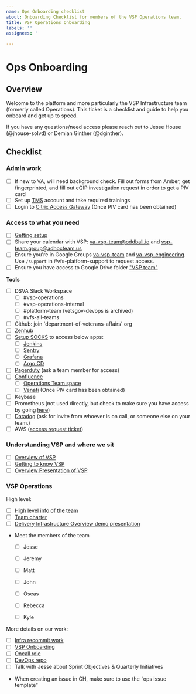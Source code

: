 ```yaml
---
name: Ops Onboarding checklist
about: Onboarding Checklist for members of the VSP Operations team.
title: VSP Operations Onboarding
labels: ''
assignees: ''

---
```


# Ops Onboarding
## Overview
Welcome to the platform and more particularly the VSP Infrastructure team (formerly called Operations).  This ticket is a checklist and guide to help you onboard and get up to speed.

If you have any questions/need access please reach out to Jesse House (@jhouse-solvd) or Demian Ginther (@dginther).

##  Checklist

### Admin work
- [ ] If new to VA, will need background check. Fill out forms from Amber, get fingerprinted, and fill out eQIP investigation request in order to get a PIV card
- [ ] Set up [TMS](https://www.tms.va.gov/secureauth35/SecureAuth.aspx) account and take required trainings
- [ ] Login to [Citrix Access Gateway](https://citrixaccess.va.gov/vpn/index_citrix_splash.html) (Once PIV card has been obtained)

### Access to what you need
- [ ] [Getting setup](https://depo-platform-documentation.scrollhelp.site/getting-started/Request-access-to-tools.969605215.html)
- [ ] Share your calendar with VSP: va-vsp-team@oddball.io and  vsp-team.group@adhocteam.us
- [ ] Ensure you're in Google Groups [va-vsp-team](https://groups.google.com/a/oddball.io/g/va-vsp-team) and [va-vsp-engineering](https://groups.google.com/a/oddball.io/g/va-vsp-engineering). Use `/support` in #vfs-platform-support to request access.
- [ ] Ensure you have access to Google Drive folder ["VSP team"](https://drive.google.com/drive/u/0/folders/0AJ6yVhfytxhFUk9PVA)

**Tools**
- [ ] DSVA Slack Workspace
  - [ ] #vsp-operations
  - [ ] #vsp-operations-internal
  - [ ] #platform-team (vetsgov-devops is archived)
  - [ ] #vfs-all-teams
- [ ] Github: join 'department-of-veterans-affairs' org
- [ ] [Zenhub](https://app.zenhub.com/workspaces/platform-operations-team-6112bc325f570300140f7852/board?repos=133843125)
- [ ] [Setup SOCKS](https://depo-platform-documentation.scrollhelp.site/getting-started/Internal-tools-access-via-SOCKS-proxy.1821081710.html) to access below apps:
  - [ ] [Jenkins](http://jenkins.vfs.va.gov/)
  - [ ] [Sentry](http://sentry.vfs.va.gov/)
  - [ ] [Grafana](http://grafana.vfs.va.gov/)
  - [ ] [Argo CD](http://argocd.vfs.va.gov/)
- [ ] [Pagerduty](https://dsva.pagerduty.com/) (ask a team member for access)
- [ ] [Confluence](https://vfs.atlassian.net/wiki/home)
  - [ ] [Operations Team space](https://vfs.atlassian.net/wiki/spaces/OT/overview)
  - [ ] [Venafi](https://vfs.atlassian.net/wiki/spaces/OT/pages/1719009302/Venafi+Gain+access+to+manage+internal+TLS+certificates) (Once PIV card has been obtained)
- [ ] Keybase
- [ ] Prometheus (not used directly, but check to make sure you have access by going [here](http://prometheus-prod.vfs.va.gov:9090/prometheus/graph?g0.range_input=1h&g0.expr=&g0.tab=0))
- [ ] [Datadog](https://app.datadoghq.com/) (ask for invite from whoever is on call, or someone else on your team.)
- [ ]  AWS ([access request ticket](https://github.com/department-of-veterans-affairs/va.gov-team/issues/new?assignees=&labels=external-request%2Coperations%2Cops-access-request&template=aws-access-request.yml&title=Access+for+%5Bindividual%5D))

### Understanding VSP and where we sit
- [ ] [Overview of VSP](https://depo-platform-documentation.scrollhelp.site/getting-started/Welcome.1255276574.html)
- [ ] [Getting to know VSP](https://github.com/department-of-veterans-affairs/va.gov-team/blob/master/teams/vsp/vsp-team-member-onboarding.md)
- [ ] [Overview Presentation of VSP](https://github.com/department-of-veterans-affairs/va.gov-team/blob/master/teams/vsp/VSP%20Mission%2C%20Objectives%2C%20Roadmap%2C%20and%20OKRs%20-%207-23-19.pdf)

### VSP Operations
High level:
- [ ] [High level info of the team](https://github.com/department-of-veterans-affairs/va.gov-team/tree/master/teams/vsp/teams/operations#operations)
- [ ] [Team charter](https://vfs.atlassian.net/wiki/spaces/OT/pages/1817084282)
- [ ] [Delivery Infrastructure Overview demo presentation](https://docs.google.com/presentation/d/1dXE3kkG56fXu7QvqH7qu5mGE3gfalD0FRf-gbnnjnHc/edit?usp=sharing)
- Meet the members of the team
  - [ ] Jesse
  - [ ] Jeremy
  - [ ] Matt
  - [ ] John
  - [ ] Oseas
  - [ ] Rebecca
  - [ ] Kyle



More details on our work:
- [ ] [Infra recommit work](https://docs.google.com/document/d/1cVFlFXuwjg_dbapwiCZ-iT01mywcZdHBhfzPjAq-7TI/edit)
- [ ] [VSP Onboarding](https://github.com/department-of-veterans-affairs/va.gov-team/blob/master/teams/vsp/teams/operations/onboarding.md)
- [ ] [Oncall role](https://github.com/department-of-veterans-affairs/va.gov-team/blob/master/teams/vsp/teams/operations/daytime-oncall-support-role.md)
- [ ] [DevOps repo](https://github.com/department-of-veterans-affairs/devops)
- [ ] Talk with Jesse about Sprint Objectives & Quarterly Initiatives
- When creating an issue in GH, make sure to use the “ops issue template”
